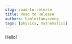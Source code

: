 ```yaml
---
slug: road-to-release
title: Road to Release
authors: hamlettanyavong
tags: [physics, mathematics]
---
```


Hello!

<!-- truncate -->
